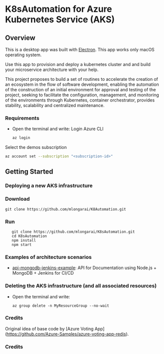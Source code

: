 # K8sAutomation for Azure Kubernetes Service (AKS)

## Overview

This is a desktop app was built with [Electron](http://electronjs.org). This app works only macOS operating system.

Use this app to provision and deploy a kubernetes cluster and and build your microservice architecture with your help.

This project proposes to build a set of routines to accelerate the creation of an ecosystem in the flow of software development, enabling the automation of the construction of an initial environment for approval and testing of the project, seeking to facilitate the configuration, management, and monitoring of the environments through Kubernetes, container orchestrator, provides stability, scalability and centralized maintenance.

### Requirements

* Open the terminal and write:
Login Azure CLI

   ```sh
   az login
   ```

Select the demos subscription

   ```sh
   az account set --subscription "<subscription-id>"
   ```

## Getting Started

### Deploying a new AKS infrastructure

### Download

   ```Github
   git clone https://github.com/mlongarai/K8Automation.git
   ```

### Run

```Github
   git clone https://github.com/mlongarai/K8sAutomation.git
   cd K8sAutomation
   npm install
   npm start
   ```

### Examples of architecture scenarios

* [api-mongodb-jenkins-example](https://github.com/mlongarai/): API for Documentation using Node.js + MongoDB + Jenkins for CI/CD

### Deleting the AKS infrastructure (and all associated resources)

* Open the terminal and write:
   ```vim
   az group delete -n MyResourceGroup --no-wait
   ```

### Credits

Original idea of base code by [Azure Voting App] (https://github.com/Azure-Samples/azure-voting-app-redis).

### Credits